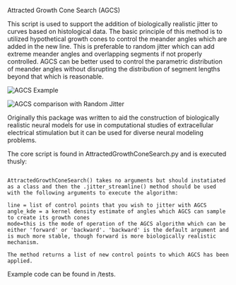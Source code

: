 Attracted Growth Cone Search (AGCS)

This script is used to support the addition of biologically realistic jitter to curves based on histological data. The basic principle of this method is to utilized hypothetical growth cones to control the meander angles which are added in the new line. This is preferable to random jitter which can add extreme meander angles and overlapping segments if not properly controlled. AGCS can be better used to control the parametric distribution of meander angles without disrupting the distribution of segment lengths beyond that which is reasonable.

![AGCS Example](https://github.com/bingsome/AttractedGrowthConeSearch/blob/master/docs/animation.gif)

![AGCS comparison with Random Jitter](https://github.com/bingsome/AttractedGrowthConeSearch/blob/master/docs/Meanders.png)

Originally this package was written to aid the construction of biologically realistic neural models for use in computational studies of extracellular electrical stimulation but it can be used for diverse neural modeling problems.

The core script is found in AttractedGrowthConeSearch.py and is executed thusly:
```

AttractedGrowthConeSearch() takes no arguments but should instatiated as a class and then the .jitter_streamline() method should be used with the following arguments to execute the algorithm:

line = list of control points that you wish to jitter with AGCS
angle_kde = a kernel density estimate of angles which AGCS can sample to create its growth cones
mode=this is the mode of operation of the AGCS algorithm which can be either 'forward' or 'backward'. 'backward' is the default argument and is much more stable, though forward is more biologically realistic mechanism.

The method returns a list of new control points to which AGCS has been applied.
```

Example code can be found in /tests.

